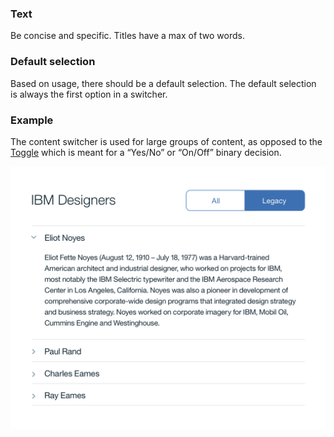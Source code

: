 ### Text

Be concise and specific. Titles have a max of two words.

### Default selection

Based on usage, there should be a default selection. The default selection is always the first option in a switcher.

### Example

The content switcher is used for large groups of content, as opposed to the [Toggle](/components/toggle) which is meant for a “Yes/No” or “On/Off” binary decision.

![content switcher example](images/content-switcher-usage-1.png)
